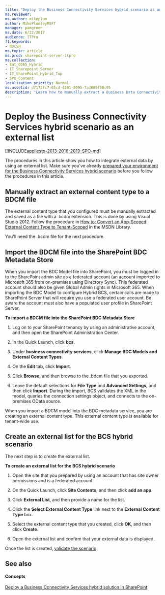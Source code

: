 ```yaml
---
title: "Deploy the Business Connectivity Services hybrid scenario as an external list"
ms.reviewer: 
ms.author: mikeplum
author: MikePlumleyMSFT
manager: pamgreen
ms.date: 6/22/2017
audience: ITPro
f1.keywords:
- NOCSH
ms.topic: article
ms.prod: sharepoint-server-itpro
ms.collection:
- Ent_O365_Hybrid
- IT_Sharepoint_Server
- IT_SharePoint_Hybrid_Top
- SPO_Content
localization_priority: Normal
ms.assetid: d7173fc7-65cd-4201-8095-7ad805f50c95
description: "Learn how to manually extract a Business Data Connectivity model, import the model into SharePoint, and manually create an external list to surface the on-premises data."
---
```


# Deploy the Business Connectivity Services hybrid scenario as an external list

[!INCLUDE[appliesto-2013-2016-2019-SPO-md](../includes/appliesto-2013-2016-2019-SPO-md.md)]
  
The procedures in this article show you how to integrate external data by using an external list. Make sure you've already [prepared your environment for the Business Connectivity Services hybrid scenario](prepare-your-environment.md) before you follow the procedures in this article. 
  
## Manually extract an external content type to a BDCM file

The external content type that you configured must be manually extracted and saved as a file with a .bcdm extension. This is done by using Visual Studio 2012. Follow the procedure in [How to: Convert an App-Scoped External Content Type to Tenant-Scoped](https://go.microsoft.com/fwlink/?LinkId=290983) in the MSDN Library. 
  
You'll need the .bcdm file for the next procedure.
  
## Import the BDCM file into the SharePoint BDC Metadata Store

When you import the BDC Model file into SharePoint, you must be logged in to the SharePoint admin site as a federated account (an account imported to Microsoft 365 from on-premises using Directory Sync). This federated account should also be given Global Admin rights in Microsoft 365. When importing the BDC Model to configure Hybrid BCS, certain calls are made to SharePoint Server that will require you use a federated user account. Be aware the account must also have a populated user profile in SharePoint Server.
  
 **To import a BDCM file into the SharePoint BDC Metadata Store**
  
1. Log on to your SharePoint tenancy by using an administrative account, and then open the SharePoint Administration Center.
    
2. In the Quick Launch, click **bcs**.
    
3. Under **business connectivity services**, click **Manage BDC Models and External Content Types**.
    
4. On the **Edit** tab, click **Import**.
    
5. Click **Browse**, and then browse to the .bdcm file that you exported.
    
6. Leave the default selections for **File Type** and **Advanced Settings**, and then click **Import**. During the import, BCS validates the XML in the model, queries the connection settings object, and connects to the on-premises OData source.
    
When you import a BDCM model into the BDC metadata service, you are creating an external content type. This external content type is available for tenant-wide use.
  
## Create an external list for the BCS hybrid scenario

The next step is to create the external list.
  
 **To create an external list for the BCS hybrid scenario**
  
1. Open the site that you prepared by using an account that has site owner permissions and is a federated account.
    
2. On the Quick Launch, click **Site Contents**, and then click **add an app**.
    
3. Click **External List**, and then provide a name for the list.
    
4. Click the **Select External Content Type** link next to the **External Content Type** box. 
    
5. Select the external content type that you created, click **OK**, and then click **Create**.
    
6. Open the external list and confirm that your external data is displayed.
    
Once the list is created, [validate the scenario](validate-the-hybrid-scenario.md).
  
## See also

#### Concepts

[Deploy a Business Connectivity Services hybrid solution in SharePoint](deploy-a-business-connectivity-services-hybrid-solution.md)

